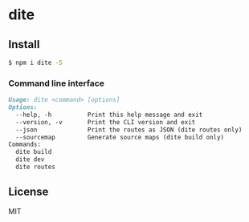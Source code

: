 # dite

## Install

```bash
$ npm i dite -S
```

### Command line interface

```markdown
Usage: dite <command> [options]
Options:
  --help, -h          Print this help message and exit
  --version, -v       Print the CLI version and exit
  --json              Print the routes as JSON (dite routes only)
  --sourcemap         Generate source maps (dite build only)
Commands:
  dite build
  dite dev
  dite routes
```

## License

MIT
